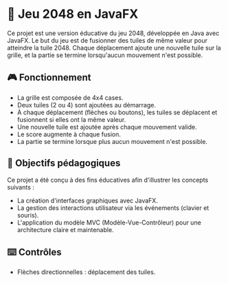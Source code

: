 # 🔢 Jeu 2048 en JavaFX

Ce projet est une version éducative du jeu 2048, développée en Java avec JavaFX. Le but du jeu est de fusionner des tuiles de même valeur pour atteindre la tuile 2048. Chaque déplacement ajoute une nouvelle tuile sur la grille, et la partie se termine lorsqu'aucun mouvement n'est possible.

## 🎮 Fonctionnement

- La grille est composée de 4x4 cases.
- Deux tuiles (2 ou 4) sont ajoutées au démarrage.
- À chaque déplacement (flèches ou boutons), les tuiles se déplacent et fusionnent si elles ont la même valeur.
- Une nouvelle tuile est ajoutée après chaque mouvement valide.
- Le score augmente à chaque fusion.
- La partie se termine lorsque plus aucun mouvement n'est possible.

## 🧠 Objectifs pédagogiques

Ce projet a été conçu à des fins éducatives afin d'illustrer les concepts suivants :

- La création d'interfaces graphiques avec JavaFX.
- La gestion des interactions utilisateur via les événements (clavier et souris).
- L'application du modèle MVC (Modèle-Vue-Contrôleur) pour une architecture claire et maintenable.

## ⌨️ Contrôles

- Flèches directionnelles : déplacement des tuiles.
